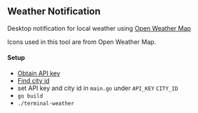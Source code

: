 ## Weather Notification

Desktop notification for local weather using [Open Weather Map](https://openweathermap.org/)

Icons used in this tool are from Open Weather Map.


#### Setup

* [Obtain API key](https://openweathermap.org/api)
* [Find city id](https://openweathermap.org/find)
* set API key and city id in `main.go` under `API_KEY` `CITY_ID`
* `go build`
* `./terminal-weather`

